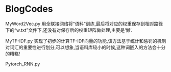 # BlogCodes

MyWord2Vec.py 用全联接网络将“语料”训练,最后将对应的权重保存到相对路径下的“w.txt”文件下,还没有对保存后的权重矩阵做处理,主要是‘懒’.

MyTF-IDF.py 实现了初步的计算TF-IDF向量的功能,该方法基于统计和惩罚的机制对词汇的重要性进行划分,可以想象,当语料库较小的时候,这种词嵌入的方法会十分的糟糕!

Pytorch_RNN.py

